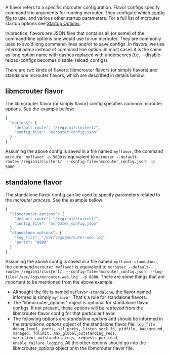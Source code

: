 A flavor refers to a specific mcrouter configuration. Flavor configs specify command line arguments for running mcrouter. They configure which [config file](Config-File) to use, and various other startup parameters. For a full list of mcrouter startup options see [Startup Options](Command-line-options).

In practice, flavors are JSON files that contains all (or some) of the command-line options one would use to run mcrouter. They are commonly used to avoid long command-lines and/or to save configs. In flavors, we use _internal name_ instead of command line option. In most cases it is the same as long option name with dashes replaced with underscores (i.e. --disable-reload-configs becomes disable_reload_configs).

There are two kinds of flavors: libmcrouter flavors (or simply flavors) and standalone mcrouter flavors, which are described in details bellow.

## libmcrouter flavor
The libmcrouter flavor (or simply flavor) config specifies common mcrouter options. See the example bellow:
```javascript
{
  "options": {
    "default_route": "/region1/cluster1/",
    "config_file": "mcrouter_config.json"
  }
}
```
Assuming the above config is saved in a file named `myflavor`, the command `mcrouter myflavor -p 5000` is equivalent to `mcrouter --default-route='/region1/cluster1/' --config-file='mcrouter_config.json' -p 5000`.

## standalone flavor
The standalone flavor config can be used to specify parameters related to the _mcrouter process_. See the example bellow:
```javascript
{
  "libmcrouter_options": {
    "default_route": "/region1/cluster1/",
    "config_file": "mcrouter_config.json"
  },
  "standalone_options": {
    "log_file": "/var/logs/mcrouter-web.log",
    "ports": "8888"
  }
}
```
Assuming the above config is saved in a file named `myflavor-standalone`, the command `mcrouter myflavor` is equivalent to `mcrouter --default-route='/region1/cluster1/' --config-file='mcrouter_config.json' --log-file='/var/logs/mcrouter-web.log' -p 8888`. 
There are some things that are important to be mentioned from the above example:  
* Althought the file is named `myflavor-standalone`, the flavor named informed is simply `myflavor`. That's a rule for standalone flavors.  
* The "libmcrouter_options" object is optional for standalone flavor configs. If not present, these options will be retrieved from the libmcrouter flavor config for that particular flavor.  
* The following options are _standalone options_ and should be informed in the _standalone_options_ object of the standalone flavor file: `log_file, debug_level, ports, ssl_ports, listen_sock_fd, pidfile, background, managed, fdlimit, max_global_outstanding_reqs, max_client_outstanding_reqs, requests_per_read, enable_failure_logging`. All the other options should go into the libmcrouter_options object or in the libmcrouter flavor file.  
